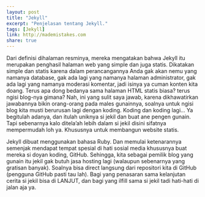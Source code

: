 ```yaml
---
layout: post
title: "Jekyll"
excerpt: "Penjelasan tentang Jekyll."
tags: [Jekyll]
link: http://mademistakes.com  
share: true
---
```



Dari definisi dihalaman resminya, mereka mengatakan bahwa Jekyll itu merupakan penghasil halaman web yang simple dan juga statis. Dikatakan simple dan statis karena dalam perancangannya Anda gak akan nemu yang namanya database, gak ada lagi yang namanya halaman administrator, gak ada lagi yang namanya moderasi komentar, jadi isinya ya cuman konten kita doang. Terus apa dong bedanya sama halaman HTML statis biasa? terus ngisi blog-nya gimana? Nah, ini yang sulit saya jawab, karena dikhawatirkan jawabannya bikin orang-orang pada males gunainnya, soalnya untuk ngisi blog kita musti berurusan lagi dengan koding. Koding dan koding lagi… Ya begitulah adanya, dan itulah uniknya si jekil dan buat ane pengen gunain. Tapi sebenarnya kalo ditela’ah lebih dalam si jekil disini sifatnya mempermudah loh ya. Khususnya untuk membangun website statis.


Jekyll dibuat menggunakan bahasa Ruby. Dan memulai ketenarannya semenjak mendapat tempat spesial di hati sosial media khususnya buat mereka si doyan koding, GitHub. Sehingga, kita sebagai pemilik blog yang gunain itu jekil gak butuh jasa hosting lagi (walaupun sebenarnya yang gratisan banyak). Soalnya bisa direct langsung dari repositori kita di GitHub (pengguna GitHub pasti tau lah). Bagi yang penasaran sama kelanjutan cerita si jekil bisa di LANJUT, dan bagi yang ilfill sama si jekil tadi hati-hati di jalan aja ya.
